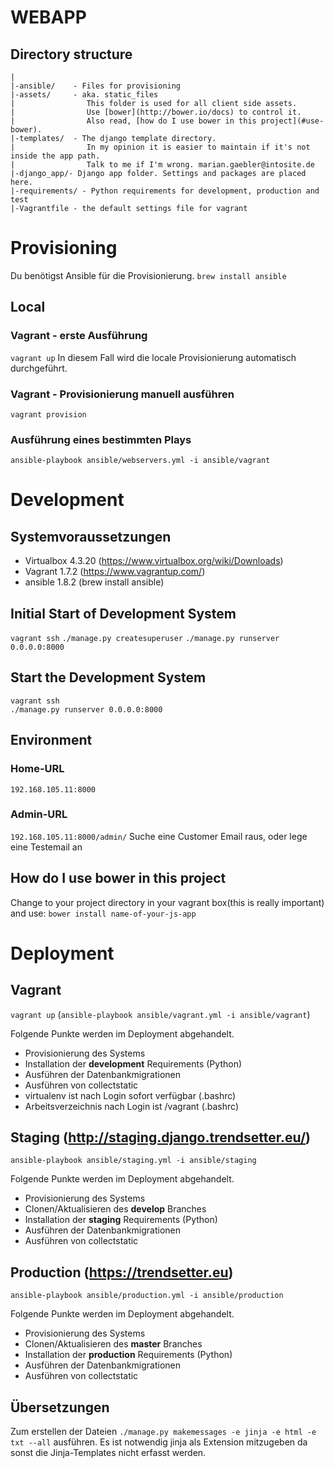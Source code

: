 # WEBAPP
## Directory structure

```text
|
|-ansible/    - Files for provisioning
|-assets/     - aka. static_files
|                This folder is used for all client side assets.
|                Use [bower](http://bower.io/docs) to control it.
|                Also read, [how do I use bower in this project](#use-bower).
|-templates/  - The django template directory.
|                In my opinion it is easier to maintain if it's not inside the app path.
|                Talk to me if I'm wrong. marian.gaebler@intosite.de
|-django_app/- Django app folder. Settings and packages are placed here.
|-requirements/ - Python requirements for development, production and test
|-Vagrantfile - the default settings file for vagrant
```

# Provisioning
Du benötigst Ansible für die Provisionierung.
``brew install ansible``

## Local
### Vagrant - erste Ausführung
``vagrant up``
In diesem Fall wird die locale Provisionierung automatisch durchgeführt.

### Vagrant - Provisionierung manuell ausführen
``vagrant provision``

### Ausführung eines bestimmten Plays
``ansible-playbook ansible/webservers.yml -i ansible/vagrant``


# Development
## Systemvoraussetzungen
* Virtualbox 4.3.20 (https://www.virtualbox.org/wiki/Downloads)
* Vagrant 1.7.2 (https://www.vagrantup.com/)
* ansible 1.8.2 (brew install ansible)

## Initial Start of Development System
``vagrant ssh``
``./manage.py createsuperuser``
``./manage.py runserver 0.0.0.0:8000``

## Start the Development System
```text
vagrant ssh
./manage.py runserver 0.0.0.0:8000
```

## Environment
### Home-URL
``192.168.105.11:8000``

### Admin-URL
``192.168.105.11:8000/admin/``
Suche eine Customer Email raus, oder lege eine Testemail an

## How do I use bower in this project <a name='use-bower' />
Change to your project directory in your vagrant box(this is really important) and use:
``bower install name-of-your-js-app``


# Deployment
## Vagrant
``vagrant up`` (``ansible-playbook ansible/vagrant.yml -i ansible/vagrant``)

Folgende Punkte werden im Deployment abgehandelt.

* Provisionierung des Systems
* Installation der **development** Requirements (Python) 
* Ausführen der Datenbankmigrationen
* Ausführen von collectstatic
* virtualenv ist nach Login sofort verfügbar (.bashrc)
* Arbeitsverzeichnis nach Login ist /vagrant (.bashrc) 


## Staging (http://staging.django.trendsetter.eu/)
``ansible-playbook ansible/staging.yml -i ansible/staging``

Folgende Punkte werden im Deployment abgehandelt.

* Provisionierung des Systems
* Clonen/Aktualisieren des **develop** Branches
* Installation der **staging** Requirements (Python)
* Ausführen der Datenbankmigrationen
* Ausführen von collectstatic


## Production (https://trendsetter.eu)
``ansible-playbook ansible/production.yml -i ansible/production``

Folgende Punkte werden im Deployment abgehandelt.

* Provisionierung des Systems
* Clonen/Aktualisieren des **master** Branches
* Installation der **production** Requirements (Python)
* Ausführen der Datenbankmigrationen
* Ausführen von collectstatic


## Übersetzungen
Zum erstellen der Dateien 
``./manage.py makemessages -e jinja -e html -e txt --all`` 
ausführen. 
Es ist notwendig jinja als Extension mitzugeben da sonst die Jinja-Templates nicht erfasst werden.
